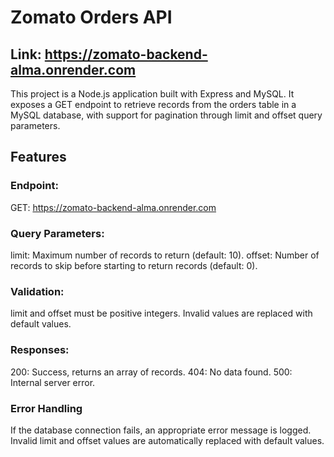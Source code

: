 # Zomato Orders API

## Link: https://zomato-backend-alma.onrender.com

This project is a Node.js application built with Express and MySQL. It exposes a GET endpoint to retrieve records from the orders table in a MySQL database, with support for pagination through limit and offset query parameters.

## Features

### Endpoint: 
GET: https://zomato-backend-alma.onrender.com

### Query Parameters:
limit: Maximum number of records to return (default: 10).
offset: Number of records to skip before starting to return records (default: 0).

### Validation:
limit and offset must be positive integers.
Invalid values are replaced with default values.

### Responses:
200: Success, returns an array of records.
404: No data found.
500: Internal server error.

### Error Handling
If the database connection fails, an appropriate error message is logged.
Invalid limit and offset values are automatically replaced with default values.
